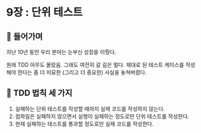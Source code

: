 # 9장 : 단위 테스트
## 📌 들어가며
지난 10년 동안 우리 분야는 눈부신 성장을 이뤘다.

원래 TDD 아무도 몰랐음. 그래도 여전히 갈 길은 멀다. 제대로 된 테스트 케이스를 작성해야 한다는 좀 더 미묘한 (그리고 더 중요한) 사실을 놓쳐버렸다.

## 📌 TDD 법칙 세 가지

1. 실패하는 단위 테스트를 작성할 때까지 실제 코드를 작성하지 않는다.
2. 컴파일은 실패하지 않으면서 실행이 실패하는 정도로만 단위 테스트를 작성한다.
3. 현재 실패하는 테스트를 통과할 정도로만 실제 코드를 작성한다.